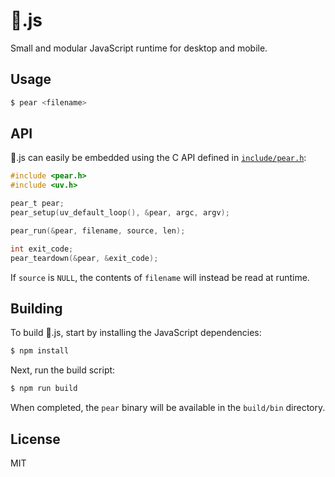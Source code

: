 # :pear:.js

Small and modular JavaScript runtime for desktop and mobile.

## Usage

```sh
$ pear <filename>
```

## API

:pear:.js can easily be embedded using the C API defined in [`include/pear.h`](include/pear.h):

```c
#include <pear.h>
#include <uv.h>

pear_t pear;
pear_setup(uv_default_loop(), &pear, argc, argv);

pear_run(&pear, filename, source, len);

int exit_code;
pear_teardown(&pear, &exit_code);
```

If `source` is `NULL`, the contents of `filename` will instead be read at runtime.

## Building

To build :pear:.js, start by installing the JavaScript dependencies:

```sh
$ npm install
```

Next, run the build script:

```sh
$ npm run build
```

When completed, the `pear` binary will be available in the `build/bin` directory.

## License

MIT
